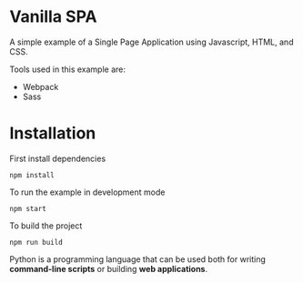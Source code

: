 # Vanilla SPA
A simple example of a Single Page Application using Javascript, HTML, and CSS.

Tools used in this example are:
* Webpack
* Sass

# Installation
First install dependencies
```shell
npm install
```

To run the example in development mode
```shell
npm start
```

To build the project
```shell
npm run build
```
Python is a programming language that can be used both for writing **command-line scripts** or building **web applications**.
